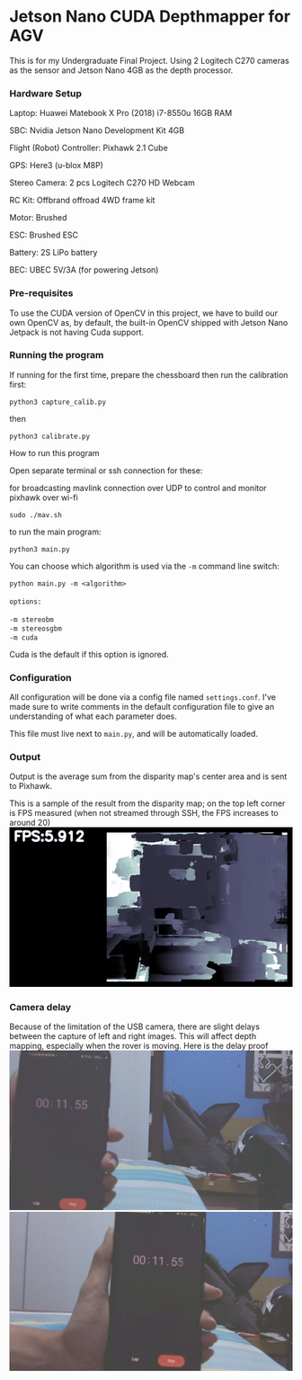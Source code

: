 # Jetson Nano CUDA Depthmapper for AGV

This is for my Undergraduate Final Project.
Using 2 Logitech C270 cameras as the sensor and Jetson Nano 4GB as the depth processor.

### Hardware Setup
Laptop: Huawei Matebook X Pro (2018) i7-8550u 16GB RAM

SBC: Nvidia Jetson Nano Development Kit 4GB

Flight (Robot) Controller: Pixhawk 2.1 Cube

GPS: Here3 (u-blox M8P)

Stereo Camera: 2 pcs Logitech C270 HD Webcam

RC Kit: Offbrand offroad 4WD frame kit

Motor: Brushed

ESC: Brushed ESC

Battery: 2S LiPo battery

BEC: UBEC 5V/3A (for powering Jetson)

### Pre-requisites
To use the CUDA version of OpenCV in this project, we have to build our own OpenCV as, by default, the built-in OpenCV shipped with Jetson Nano Jetpack is not having Cuda support.

### Running the program
If running for the first time, prepare the chessboard then run the calibration first:
```
python3 capture_calib.py
```
then
```
python3 calibrate.py
```


How to run this program

Open separate terminal or ssh connection for these:

for broadcasting mavlink connection over UDP to control and monitor pixhawk over wi-fi
```
sudo ./mav.sh
```

to run the main program:

```
python3 main.py
```

You can choose which algorithm is used via the `-m` command line switch:

```
python main.py -m <algorithm>

options:

-m stereobm
-m stereosgbm
-m cuda
```

Cuda is the default if this option is ignored.


### Configuration

All configuration will be done via a config file named `settings.conf`. I've made sure to write comments in the default configuration file to give an understanding of what each parameter does.

This file must live next to `main.py`, and will be automatically loaded.


### Output 

Output is the average sum from the disparity map's center area and is sent to Pixhawk.

This is a sample of the result from the disparity map; on the top left corner is FPS measured (when not streamed through SSH, the FPS increases to around 20)
![alt text](https://github.com/yonathanarya/depthmapper/blob/master/sample.png?raw=true)


### Camera delay

Because of the limitation of the USB camera, there are slight delays between the capture of left and right images. This will affect depth mapping, especially when the rover is moving. Here is the delay proof
![alt text](https://github.com/yonathanarya/depthmapper/blob/master/left.png?raw=true)![alt text](https://github.com/yonathanarya/depthmapper/blob/master/right.png?raw=true)
